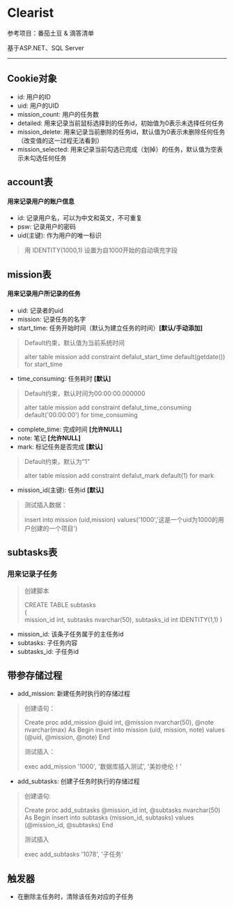 # Clearist
参考项目：番茄土豆 & 滴答清单

基于ASP.NET、SQL Server
***
## Cookie对象
* id: 用户的ID
* uid: 用户的UID
* mission_count: 用户的任务数
* detailed: 用来记录当前鼠标选择到的任务id，初始值为0表示未选择任何任务
* mission_delete: 用来记录当前删除的任务id，默认值为0表示未删除任何任务（改变值的这一过程无法看到）
* mission_selected: 用来记录当前勾选已完成（划掉）的任务，默认值为空表示未勾选任何任务





## account表

#### 用来记录用户的账户信息

* id: 记录用户名，可以为中文和英文，不可重复
* psw: 记录用户的密码
* uid(主键): 作为用户的唯一标识
> 用 IDENTITY(1000,1) 设置为自1000开始的自动填充字段






## mission表

#### 用来记录用户所记录的任务

* uid: 记录者的uid
* mission: 记录任务的名字
* start_time: 任务开始时间（默认为建立任务的时间）**[默认/手动添加]**
> Default约束，默认值为当前系统时间
>
> 	alter table mission
> 	add constraint defalut_start_time default(getdate()) for start_time

* time_consuming: 任务耗时 **[默认]**
> Default约束，默认时间为00:00:00.000000
>
> 	alter table mission
> 	add constraint defalut_time_consuming default('00:00:00') for time_consuming

* complete_time: 完成时间 **[允许NULL]**
* note: 笔记 **[允许NULL]**
* mark: 标记任务是否完成 **[默认]**
> Default约束，默认为“1”
>
> 	alter table mission
> 	add constraint defalut_mark default(1) for mark

* mission_id(主键): 任务id **[默认]**

> 测试插入数据：
>
> 	insert into mission (uid,mission) values('1000','这是一个uid为1000的用户创建的一个项目')





## subtasks表

### 用来记录子任务
> 创建脚本
>
> 	CREATE TABLE subtasks  
> 	(  
> 		mission_id int,
> 		subtasks nvarchar(50),
> 		subtasks_id int IDENTITY(1,1)
> 	)

* mission_id: 该条子任务属于的主任务id
* subtasks: 子任务内容
* subtasks_id: 子任务id






## 带参存储过程


* add_mission: 新建任务时执行的存储过程
> 创建语句：
>
> 	Create proc add_mission @uid int, @mission nvarchar(50), @note nvarchar(max)
> 	As
> 	Begin
>		insert into mission (uid, mission, note)
>		values (@uid, @mission, @note)
> 	End
>
> 测试插入：
>
> 	exec add_mission '1000', '数据库插入测试', '美妙绝伦！'



* add_subtasks: 创建子任务时执行的存储过程
> 创建语句:
>
>	 Create proc add_subtasks @mission_id int, @subtasks nvarchar(50)
>	 As
>	 Begin
>    	insert into subtasks (mission_id, subtasks)
>  	  values (@mission_id, @subtasks)
> 	End
>
> 测试插入
> 
> 	exec add_subtasks '1078', '子任务'


## 触发器
* 在删除主任务时，清除该任务对应的子任务



